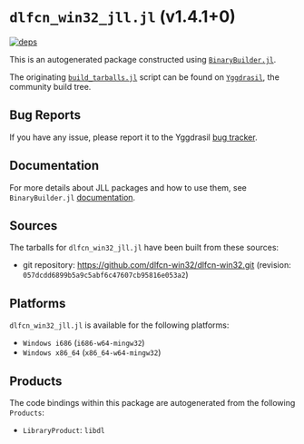 # `dlfcn_win32_jll.jl` (v1.4.1+0)

[![deps](https://juliahub.com/docs/dlfcn_win32_jll/deps.svg)](https://juliahub.com/ui/Packages/General/dlfcn_win32_jll/)

This is an autogenerated package constructed using [`BinaryBuilder.jl`](https://github.com/JuliaPackaging/BinaryBuilder.jl).

The originating [`build_tarballs.jl`](https://github.com/JuliaPackaging/Yggdrasil/blob/1b43d513c717a86885c49c2eb0a77ddb441ba7fd/D/dlfcn_win32/build_tarballs.jl) script can be found on [`Yggdrasil`](https://github.com/JuliaPackaging/Yggdrasil/), the community build tree.

## Bug Reports

If you have any issue, please report it to the Yggdrasil [bug tracker](https://github.com/JuliaPackaging/Yggdrasil/issues).

## Documentation

For more details about JLL packages and how to use them, see `BinaryBuilder.jl` [documentation](https://docs.binarybuilder.org/stable/jll/).

## Sources

The tarballs for `dlfcn_win32_jll.jl` have been built from these sources:

* git repository: https://github.com/dlfcn-win32/dlfcn-win32.git (revision: `057dcdd6899b5a9c5abf6c47607cb95816e053a2`)

## Platforms

`dlfcn_win32_jll.jl` is available for the following platforms:

* `Windows i686` (`i686-w64-mingw32`)
* `Windows x86_64` (`x86_64-w64-mingw32`)

## Products

The code bindings within this package are autogenerated from the following `Products`:

* `LibraryProduct`: `libdl`
